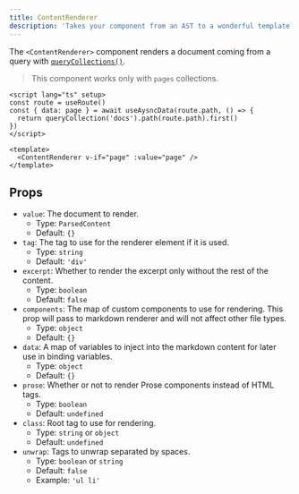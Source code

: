```yaml
---
title: ContentRenderer
description: 'Takes your component from an AST to a wonderful template.'
---
```


The `<ContentRenderer>` component renders a document coming from a query with [`queryCollections()`](/composables/query-collection).

> This component works only with `pages` collections.

```vue [[...slug\\].vue]
<script lang="ts" setup>
const route = useRoute()
const { data: page } = await useAysncData(route.path, () => {
  return queryCollection('docs').path(route.path).first()
})
</script>

<template>
  <ContentRenderer v-if="page" :value="page" />
</template>
```

## Props

- `value`: The document to render.
  - Type: `ParsedContent`
  - Default: `{}`
- `tag`: The tag to use for the renderer element if it is used.
  - Type: `string`
  - Default: `'div'`
- `excerpt`: Whether to render the excerpt only without the rest of the content.
  - Type: `boolean`
  - Default: `false`
- `components`: The map of custom components to use for rendering. This prop will pass to markdown renderer and will not affect other file types.
  - Type: `object`
  - Default: `{}`
- `data`: A map of variables to inject into the markdown content for later use in binding variables.
  - Type: `object`
  - Default: `{}`
- `prose`: Whether or not to render Prose components instead of HTML tags.
  - Type: `boolean`
  - Default: `undefined`
- `class`: Root tag to use for rendering.
  - Type: `string` or `object`
  - Default: `undefined`
- `unwrap`: Tags to unwrap separated by spaces.
  - Type: `boolean` or `string`
  - Default: `false`
  - Example: `'ul li'`
